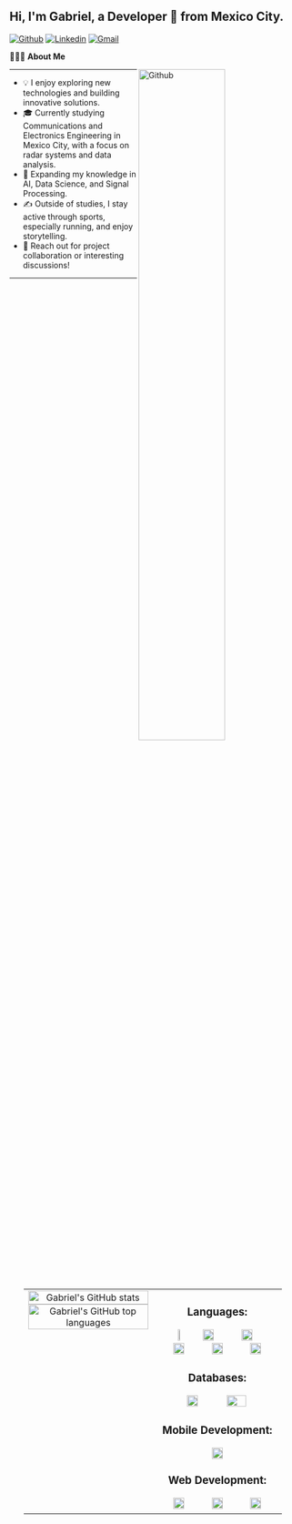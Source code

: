 <h2>Hi, I'm Gabriel, a Developer 🚀 from Mexico City.</h2>

[![Github](https://img.shields.io/badge/-Github-000?style=flat&logo=Github&logoColor=white)](https://github.com/Gabo676)
[![Linkedin](https://img.shields.io/badge/-LinkedIn-blue?style=flat&logo=Linkedin&logoColor=white)](https://www.linkedin.com/in/gabo676/)
[![Gmail](https://img.shields.io/badge/-Gmail-c14438?style=flat&logo=Gmail&logoColor=white)](mailto:groqueo@ieee.org)

👨🏻‍💻 **About Me**

<img width="55%" align="right" alt="Github" src="https://raw.githubusercontent.com/onimur/.github/master/.resources/git-header.svg" />

---
- 💡 I enjoy exploring new technologies and building innovative solutions.
- 🎓 Currently studying Communications and Electronics Engineering in Mexico City, with a focus on radar systems and data analysis.
- 🌱 Expanding my knowledge in AI, Data Science, and Signal Processing.
- ✍️ Outside of studies, I stay active through sports, especially running, and enjoy storytelling.
- 💬 Reach out for project collaboration or interesting discussions!
---

<div align="center">
  <table style="border-collapse: collapse; width: 90%; table-layout: fixed;">
    <tr>
      <td style="width: 50%; vertical-align: top; text-align: center;">
        <img width="100%" alt="Gabriel's GitHub stats" src="https://github-readme-stats.vercel.app/api?username=Gabo676&show_icons=true&hide_border=true" />
        <br/>
        <img width="100%" alt="Gabriel's GitHub top languages" src="https://github-readme-stats.vercel.app/api/top-langs/?username=Gabo676" />
      </td>
      <td style="width: 50%; vertical-align: top; text-align: center;">
<h3>Languages:</h3>
        <img width="15%" src="https://www.vectorlogo.zone/logos/isocpp/isocpp-icon.svg">
        <img width="30%" src="https://www.vectorlogo.zone/logos/python/python-ar21.svg">
        <img width="30%" src="https://www.vectorlogo.zone/logos/javascript/javascript-ar21.svg">
        <br />
        <img width="30%" src="https://www.vectorlogo.zone/logos/dartlang/dartlang-ar21.svg">
        <img width="30%" src="https://www.vectorlogo.zone/logos/rust-lang/rust-lang-ar21.svg">
        <img width="30%" src="https://www.vectorlogo.zone/logos/php/php-ar21.svg">
        
<h3>Databases:</h3>
        <img width="30%" src="https://www.vectorlogo.zone/logos/mysql/mysql-ar21.svg">
        <img width="40%" src="https://www.vectorlogo.zone/logos/mongodb/mongodb-ar21.svg">
        
<h3>Mobile Development:</h3>
        <img width="30%" src="https://www.vectorlogo.zone/logos/flutterio/flutterio-ar21.svg">
        
<h3>Web Development:</h3>
        <img width="30%" src="https://www.vectorlogo.zone/logos/vuejs/vuejs-ar21.svg">
        <img width="30%" src="https://www.vectorlogo.zone/logos/reactjs/reactjs-ar21.svg">
        <img width="30%" src="https://www.vectorlogo.zone/logos/laravel/laravel-ar21.svg">
      </td>
    </tr>
  </table>
</div>

<!-- This readme was created by Gabriel - https://github.com/Gabo676 -->
